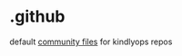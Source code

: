 # .github
default [community files](https://docs.github.com/en/free-pro-team@latest/github/building-a-strong-community/creating-a-default-community-health-file) for kindlyops repos
